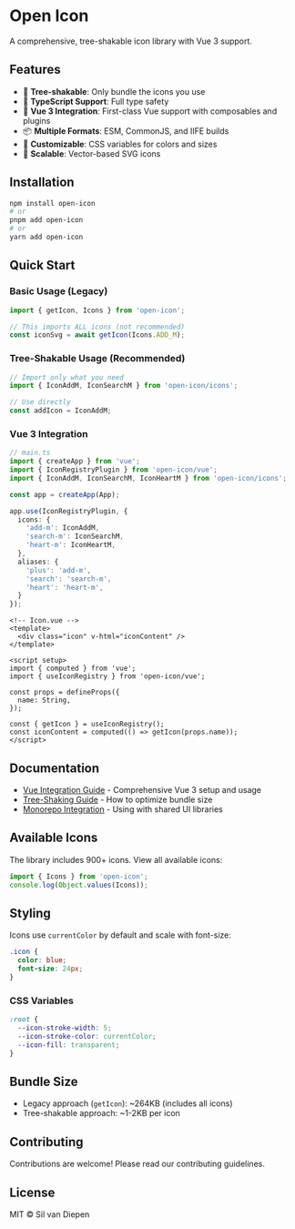 # Open Icon

A comprehensive, tree-shakable icon library with Vue 3 support.

## Features

- 🌳 **Tree-shakable**: Only bundle the icons you use
- 🎯 **TypeScript Support**: Full type safety
- 🚀 **Vue 3 Integration**: First-class Vue support with composables and plugins
- 📦 **Multiple Formats**: ESM, CommonJS, and IIFE builds
- 🎨 **Customizable**: CSS variables for colors and sizes
- 📱 **Scalable**: Vector-based SVG icons

## Installation

```bash
npm install open-icon
# or
pnpm add open-icon
# or
yarn add open-icon
```

## Quick Start

### Basic Usage (Legacy)

```typescript
import { getIcon, Icons } from 'open-icon';

// This imports ALL icons (not recommended)
const iconSvg = await getIcon(Icons.ADD_M);
```

### Tree-Shakable Usage (Recommended)

```typescript
// Import only what you need
import { IconAddM, IconSearchM } from 'open-icon/icons';

// Use directly
const addIcon = IconAddM;
```

### Vue 3 Integration

```typescript
// main.ts
import { createApp } from 'vue';
import { IconRegistryPlugin } from 'open-icon/vue';
import { IconAddM, IconSearchM, IconHeartM } from 'open-icon/icons';

const app = createApp(App);

app.use(IconRegistryPlugin, {
  icons: {
    'add-m': IconAddM,
    'search-m': IconSearchM,
    'heart-m': IconHeartM,
  },
  aliases: {
    'plus': 'add-m',
    'search': 'search-m',
    'heart': 'heart-m',
  }
});
```

```vue
<!-- Icon.vue -->
<template>
  <div class="icon" v-html="iconContent" />
</template>

<script setup>
import { computed } from 'vue';
import { useIconRegistry } from 'open-icon/vue';

const props = defineProps({
  name: String,
});

const { getIcon } = useIconRegistry();
const iconContent = computed(() => getIcon(props.name));
</script>
```

## Documentation

- [Vue Integration Guide](./docs/VUE_INTEGRATION.md) - Comprehensive Vue 3 setup and usage
- [Tree-Shaking Guide](./TREE_SHAKING.md) - How to optimize bundle size
- [Monorepo Integration](./TIKO_INTEGRATION.md) - Using with shared UI libraries

## Available Icons

The library includes 900+ icons. View all available icons:

```typescript
import { Icons } from 'open-icon';
console.log(Object.values(Icons));
```

## Styling

Icons use `currentColor` by default and scale with font-size:

```css
.icon {
  color: blue;
  font-size: 24px;
}
```

### CSS Variables

```css
:root {
  --icon-stroke-width: 5;
  --icon-stroke-color: currentColor;
  --icon-fill: transparent;
}
```

## Bundle Size

- Legacy approach (`getIcon`): ~264KB (includes all icons)
- Tree-shakable approach: ~1-2KB per icon

## Contributing

Contributions are welcome! Please read our contributing guidelines.

## License

MIT © Sil van Diepen